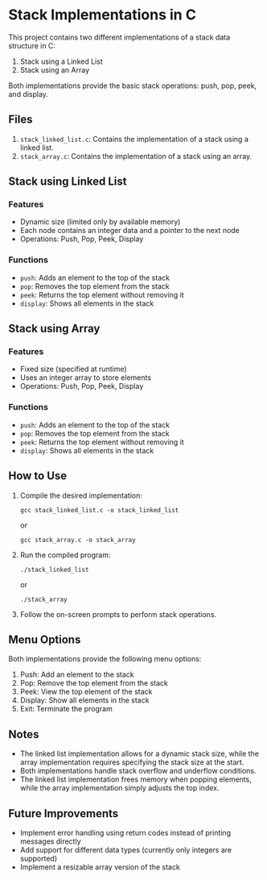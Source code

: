 # Stack Implementations in C

This project contains two different implementations of a stack data structure in C:
1. Stack using a Linked List
2. Stack using an Array

Both implementations provide the basic stack operations: push, pop, peek, and display.

## Files

1. `stack_linked_list.c`: Contains the implementation of a stack using a linked list.
2. `stack_array.c`: Contains the implementation of a stack using an array.

## Stack using Linked List

### Features

- Dynamic size (limited only by available memory)
- Each node contains an integer data and a pointer to the next node
- Operations: Push, Pop, Peek, Display

### Functions

- `push`: Adds an element to the top of the stack
- `pop`: Removes the top element from the stack
- `peek`: Returns the top element without removing it
- `display`: Shows all elements in the stack

## Stack using Array

### Features

- Fixed size (specified at runtime)
- Uses an integer array to store elements
- Operations: Push, Pop, Peek, Display

### Functions

- `push`: Adds an element to the top of the stack
- `pop`: Removes the top element from the stack
- `peek`: Returns the top element without removing it
- `display`: Shows all elements in the stack

## How to Use

1. Compile the desired implementation:
   ```
   gcc stack_linked_list.c -o stack_linked_list
   ```
   or
   ```
   gcc stack_array.c -o stack_array
   ```

2. Run the compiled program:
   ```
   ./stack_linked_list
   ```
   or
   ```
   ./stack_array
   ```

3. Follow the on-screen prompts to perform stack operations.

## Menu Options

Both implementations provide the following menu options:

1. Push: Add an element to the stack
2. Pop: Remove the top element from the stack
3. Peek: View the top element of the stack
4. Display: Show all elements in the stack
5. Exit: Terminate the program

## Notes

- The linked list implementation allows for a dynamic stack size, while the array implementation requires specifying the stack size at the start.
- Both implementations handle stack overflow and underflow conditions.
- The linked list implementation frees memory when popping elements, while the array implementation simply adjusts the top index.

## Future Improvements

- Implement error handling using return codes instead of printing messages directly
- Add support for different data types (currently only integers are supported)
- Implement a resizable array version of the stack
